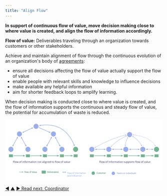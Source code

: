 ```yaml
---
title: "Align Flow"
---
```



**In support of continuous flow of value, move decision making close to where value is created, and align the flow of information accordingly.**

**Flow of value:** Deliverables traveling through an organization towards customers or other stakeholders.

Achieve and maintain alignment of flow through the continuous evolution of an organization's body of <a href="#" class="tooltip" title="Agreement: An agreed upon guideline, process, protocol or policy designed to guide the flow of value.">agreements</a>:

-   ensure all decisions affecting the flow of value actually support the flow of value
-   enable people with relevant skills and knowledge to influence decisions
-   make available any helpful information
-   aim for shorter feedback loops to amplify learning.

When decision making is conducted close to where value is created, and the flow of information supports the continuous and steady flow of value, the potential for accumulation of waste is reduced.

![Aligning the flow of information to support the flow of value](img/workflow-and-value/align-flow.png)


<div class="bottom-nav">
<a href="timebox-activities.html" title="Back to: Timebox Activities">◀</a> <a href="organizing-work.html" title="Up: Organizing Work">▲</a> <a href="coordinator.html" title="Read next: Coordinator">▶ Read next: Coordinator</a>
</div>


<script type="text/javascript">
Mousetrap.bind('g n', function() {
    window.location.href = 'coordinator.html';
    return false;
});
</script>

